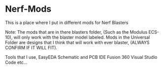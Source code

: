 # Nerf-Mods
This is a place where I put in different mods for Nerf Blasters

Note:
The mods that are in there blasters folder, (Such as the Modulus ECS-10), will only work with the blaster model labeled.
Mods in the Universal Folder are designs that I think that will work with ever blaster, (ALWAYS CONFIRM IF IT WILL FIT).

Tools that I use,
EasyEDA Schematic and PCB IDE
Fusion 360
Visual Studio Code
etc...